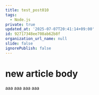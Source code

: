 ```yaml
---
title: test_post010
tags:
  - Node.js
private: true
updated_at: '2025-07-07T20:41:14+09:00'
id: 92717348ee708ab62b8f
organization_url_name: null
slide: false
ignorePublish: false
---
```

# new article body
aaa
aaa
aaa
aaa
